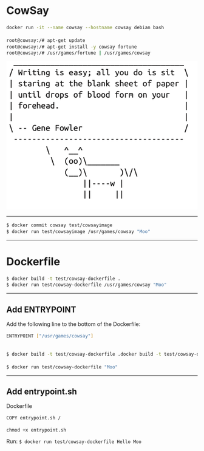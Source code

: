 # CowSay

```bash
docker run -it --name cowsay --hostname cowsay debian bash

root@cowsay:/# apt-get update
root@cowsay:/# apt-get install -y cowsay fortune
root@cowsay:/# /usr/games/fortune | /usr/games/cowsay
```

![alt](../assets/cowsay.png)

---

```bash
$ docker commit cowsay test/cowsayimage
$ docker run test/cowsayimage /usr/games/cowsay "Moo"
```
---
# Dockerfile

```bash
$ docker build -t test/cowsay-dockerfile .
$ docker run test/cowsay-dockerfile /usr/games/cowsay "Moo"
```
---
## Add ENTRYPOINT
Add the following line to the bottom of the Dockerfile:
```bash
ENTRYPOINT ["/usr/games/cowsay"]
```

```bash

$ docker build -t test/cowsay-dockerfile .docker build -t test/cowsay-dockerfile .

$ docker run test/cowsay-dockerfile "Moo"
```
---

## Add entrypoint.sh
Dockerfile
```bash
COPY entrypoint.sh /
```

`chmod +x entrypoint.sh`

Run:
`$ docker run test/cowsay-dockerfile Hello Moo`